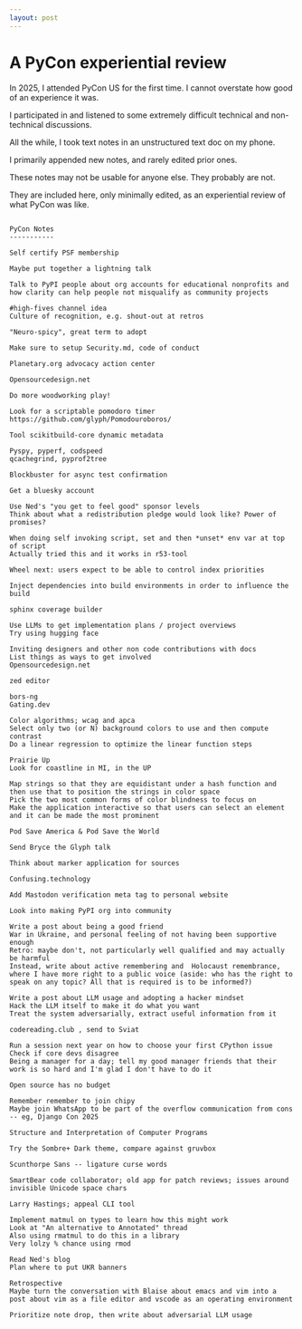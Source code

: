 ```yaml
---
layout: post
---
```


A PyCon experiential review
====

In 2025, I attended PyCon US for the first time.
I cannot overstate how good of an experience it was.

I participated in and listened to some extremely difficult technical and
non-technical discussions.

All the while, I took text notes in an unstructured text doc on my phone.

I primarily appended new notes, and rarely edited prior ones.

These notes may not be usable for anyone else. They probably are not.

They are included here, only minimally edited, as an experiential review of
what PyCon was like.

<pre><code>
PyCon Notes
-----------

Self certify PSF membership

Maybe put together a lightning talk

Talk to PyPI people about org accounts for educational nonprofits and how clarity can help people not misqualify as community projects

#high-fives channel idea
Culture of recognition, e.g. shout-out at retros

"Neuro-spicy", great term to adopt

Make sure to setup Security.md, code of conduct

Planetary.org advocacy action center

Opensourcedesign.net

Do more woodworking play!

Look for a scriptable pomodoro timer
https://github.com/glyph/Pomodouroboros/

Tool scikitbuild-core dynamic metadata

Pyspy, pyperf, codspeed
qcachegrind, pyprof2tree

Blockbuster for async test confirmation

Get a bluesky account

Use Ned's "you get to feel good" sponsor levels
Think about what a redistribution pledge would look like? Power of promises?

When doing self invoking script, set and then *unset* env var at top of script
Actually tried this and it works in r53-tool

Wheel next: users expect to be able to control index priorities

Inject dependencies into build environments in order to influence the build

sphinx coverage builder

Use LLMs to get implementation plans / project overviews
Try using hugging face

Inviting designers and other non code contributions with docs
List things as ways to get involved
Opensourcedesign.net

zed editor

bors-ng
Gating.dev

Color algorithms; wcag and apca
Select only two (or N) background colors to use and then compute contrast
Do a linear regression to optimize the linear function steps

Prairie Up
Look for coastline in MI, in the UP

Map strings so that they are equidistant under a hash function and then use that to position the strings in color space
Pick the two most common forms of color blindness to focus on
Make the application interactive so that users can select an element and it can be made the most prominent

Pod Save America & Pod Save the World

Send Bryce the Glyph talk

Think about marker application for sources

Confusing.technology

Add Mastodon verification meta tag to personal website

Look into making PyPI org into community

Write a post about being a good friend
War in Ukraine, and personal feeling of not having been supportive enough
Retro: maybe don't, not particularly well qualified and may actually be harmful
Instead, write about active remembering and  Holocaust remembrance, where I have more right to a public voice (aside: who has the right to speak on any topic? All that is required is to be informed?)

Write a post about LLM usage and adopting a hacker mindset
Hack the LLM itself to make it do what you want
Treat the system adversarially, extract useful information from it

codereading.club , send to Sviat

Run a session next year on how to choose your first CPython issue
Check if core devs disagree
Being a manager for a day; tell my good manager friends that their work is so hard and I'm glad I don't have to do it

Open source has no budget

Remember remember to join chipy
Maybe join WhatsApp to be part of the overflow communication from cons -- eg, Django Con 2025

Structure and Interpretation of Computer Programs

Try the Sombre+ Dark theme, compare against gruvbox

Scunthorpe Sans -- ligature curse words

SmartBear code collaborator; old app for patch reviews; issues around invisible Unicode space chars

Larry Hastings; appeal CLI tool

Implement matmul on types to learn how this might work
Look at "An alternative to Annotated" thread
Also using rmatmul to do this in a library
Very lolzy % chance using rmod

Read Ned's blog 
Plan where to put UKR banners

Retrospective
Maybe turn the conversation with Blaise about emacs and vim into a post about vim as a file editor and vscode as an operating environment

Prioritize note drop, then write about adversarial LLM usage
</code></pre>
